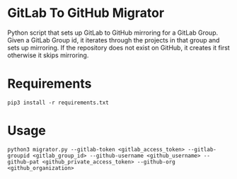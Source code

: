 # GitLab To GitHub Migrator

Python script that sets up GitLab to GitHub mirroring for a GitLab Group.
Given a GitLab Group id, it iterates through the projects in that group and sets up mirroring.
If the repository does not exist on GitHub, it creates it first otherwise it skips mirroring.

# Requirements

```
pip3 install -r requirements.txt
```

# Usage

```
python3 migrator.py --gitlab-token <gitlab_access_token> --gitlab-groupid <gitlab_group_id> --github-username <github_username> --github-pat <github_private_access_token> --github-org <github_organization>
```